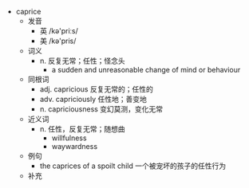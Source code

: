 - caprice
  - 发音
    - 英 /kə'priːs/
    - 美 /kə'pris/
  - 词义
    - n. 反复无常；任性；怪念头
      - a sudden and unreasonable change of mind or behaviour
  - 同根词
    - adj. capricious 反复无常的；任性的
    - adv. capriciously 任性地；善变地
    - n. capriciousness 变幻莫测，变化无常
  - 近义词
    - n. 任性，反复无常；随想曲
      - willfulness
      - waywardness
  - 例句
    - the caprices of a spoilt child 一个被宠坏的孩子的任性行为
  - 补充